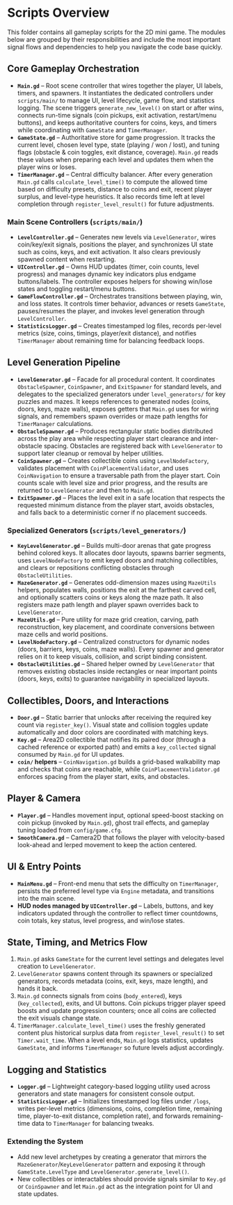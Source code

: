 # Scripts Overview

This folder contains all gameplay scripts for the 2D mini game. The modules below are grouped by their responsibilities and include the most important signal flows and dependencies to help you navigate the code base quickly.

## Core Gameplay Orchestration
- **`Main.gd`** – Root scene controller that wires together the player, UI labels, timers, and spawners. It instantiates the dedicated controllers under `scripts/main/` to manage UI, level lifecycle, game flow, and statistics logging. The scene triggers `generate_new_level()` on start or after wins, connects run-time signals (coin pickups, exit activation, restart/menu buttons), and keeps authoritative counters for coins, keys, and timers while coordinating with `GameState` and `TimerManager`.
- **`GameState.gd`** – Authoritative store for game progression. It tracks the current level, chosen level type, state (playing / won / lost), and tuning flags (obstacle & coin toggles, exit distance, coverage). `Main.gd` reads these values when preparing each level and updates them when the player wins or loses.
- **`TimerManager.gd`** – Central difficulty balancer. After every generation `Main.gd` calls `calculate_level_time()` to compute the allowed time based on difficulty presets, distance to coins and exit, recent player surplus, and level-type heuristics. It also records time left at level completion through `register_level_result()` for future adjustments.

### Main Scene Controllers (`scripts/main/`)
- **`LevelController.gd`** – Generates new levels via `LevelGenerator`, wires coin/key/exit signals, positions the player, and synchronizes UI state such as coins, keys, and exit activation. It also clears previously spawned content when restarting.
- **`UIController.gd`** – Owns HUD updates (timer, coin counts, level progress) and manages dynamic key indicators plus endgame buttons/labels. The controller exposes helpers for showing win/lose states and toggling restart/menu buttons.
- **`GameFlowController.gd`** – Orchestrates transitions between playing, win, and loss states. It controls timer behavior, advances or resets `GameState`, pauses/resumes the player, and invokes level generation through `LevelController`.
- **`StatisticsLogger.gd`** – Creates timestamped log files, records per-level metrics (size, coins, timings, player/exit distance), and notifies `TimerManager` about remaining time for balancing feedback loops.

## Level Generation Pipeline
- **`LevelGenerator.gd`** – Facade for all procedural content. It coordinates `ObstacleSpawner`, `CoinSpawner`, and `ExitSpawner` for standard levels, and delegates to the specialized generators under `level_generators/` for key puzzles and mazes. It keeps references to generated nodes (coins, doors, keys, maze walls), exposes getters that `Main.gd` uses for wiring signals, and remembers spawn overrides or maze path lengths for `TimerManager` calculations.
- **`ObstacleSpawner.gd`** – Produces rectangular static bodies distributed across the play area while respecting player start clearance and inter-obstacle spacing. Obstacles are registered back with `LevelGenerator` to support later cleanup or removal by helper utilities.
- **`CoinSpawner.gd`** – Creates collectible coins using `LevelNodeFactory`, validates placement with `CoinPlacementValidator`, and uses `CoinNavigation` to ensure a traversable path from the player start. Coin counts scale with level size and prior progress, and the results are returned to `LevelGenerator` and then to `Main.gd`.
- **`ExitSpawner.gd`** – Places the level exit in a safe location that respects the requested minimum distance from the player start, avoids obstacles, and falls back to a deterministic corner if no placement succeeds.

### Specialized Generators (`scripts/level_generators/`)
- **`KeyLevelGenerator.gd`** – Builds multi-door arenas that gate progress behind colored keys. It allocates door layouts, spawns barrier segments, uses `LevelNodeFactory` to emit keyed doors and matching collectibles, and clears or repositions conflicting obstacles through `ObstacleUtilities`.
- **`MazeGenerator.gd`** – Generates odd-dimension mazes using `MazeUtils` helpers, populates walls, positions the exit at the farthest carved cell, and optionally scatters coins or keys along the maze path. It also registers maze path length and player spawn overrides back to `LevelGenerator`.
- **`MazeUtils.gd`** – Pure utility for maze grid creation, carving, path reconstruction, key placement, and coordinate conversions between maze cells and world positions.
- **`LevelNodeFactory.gd`** – Centralized constructors for dynamic nodes (doors, barriers, keys, coins, maze walls). Every spawner and generator relies on it to keep visuals, collision, and script binding consistent.
- **`ObstacleUtilities.gd`** – Shared helper owned by `LevelGenerator` that removes existing obstacles inside rectangles or near important points (doors, keys, exits) to guarantee navigability in specialized layouts.

## Collectibles, Doors, and Interactions
- **`Door.gd`** – Static barrier that unlocks after receiving the required key count via `register_key()`. Visual state and collision toggles update automatically and door colors are coordinated with matching keys.
- **`Key.gd`** – Area2D collectible that notifies its paired door (through a cached reference or exported path) and emits a `key_collected` signal consumed by `Main.gd` for UI updates.
- **`coin/` helpers** – `CoinNavigation.gd` builds a grid-based walkability map and checks that coins are reachable, while `CoinPlacementValidator.gd` enforces spacing from the player start, exits, and obstacles.

## Player & Camera
- **`Player.gd`** – Handles movement input, optional speed-boost stacking on coin pickup (invoked by `Main.gd`), ghost trail effects, and gameplay tuning loaded from `config/game.cfg`.
- **`SmoothCamera.gd`** – Camera2D that follows the player with velocity-based look-ahead and lerped movement to keep the action centered.

## UI & Entry Points
- **`MainMenu.gd`** – Front-end menu that sets the difficulty on `TimerManager`, persists the preferred level type via `Engine` metadata, and transitions into the main scene.
- **HUD nodes managed by `UIController.gd`** – Labels, buttons, and key indicators updated through the controller to reflect timer countdowns, coin totals, key status, level progress, and win/lose states.

## State, Timing, and Metrics Flow
1. `Main.gd` asks `GameState` for the current level settings and delegates level creation to `LevelGenerator`.
2. `LevelGenerator` spawns content through its spawners or specialized generators, records metadata (coins, exit, keys, maze length), and hands it back.
3. `Main.gd` connects signals from coins (`body_entered`), keys (`key_collected`), exits, and UI buttons. Coin pickups trigger player speed boosts and update progression counters; once all coins are collected the exit visuals change state.
4. `TimerManager.calculate_level_time()` uses the freshly generated content plus historical surplus data from `register_level_result()` to set `Timer.wait_time`. When a level ends, `Main.gd` logs statistics, updates `GameState`, and informs `TimerManager` so future levels adjust accordingly.

## Logging and Statistics
- **`Logger.gd`** – Lightweight category-based logging utility used across generators and state managers for consistent console output.
- **`StatisticsLogger.gd`** – Initializes timestamped log files under `/logs`, writes per-level metrics (dimensions, coins, completion time, remaining time, player-to-exit distance, completion rate), and forwards remaining-time data to `TimerManager` for balancing tweaks.

### Extending the System
- Add new level archetypes by creating a generator that mirrors the `MazeGenerator`/`KeyLevelGenerator` pattern and exposing it through `GameState.LevelType` and `LevelGenerator.generate_level()`.
- New collectibles or interactables should provide signals similar to `Key.gd` or `CoinSpawner` and let `Main.gd` act as the integration point for UI and state updates.
